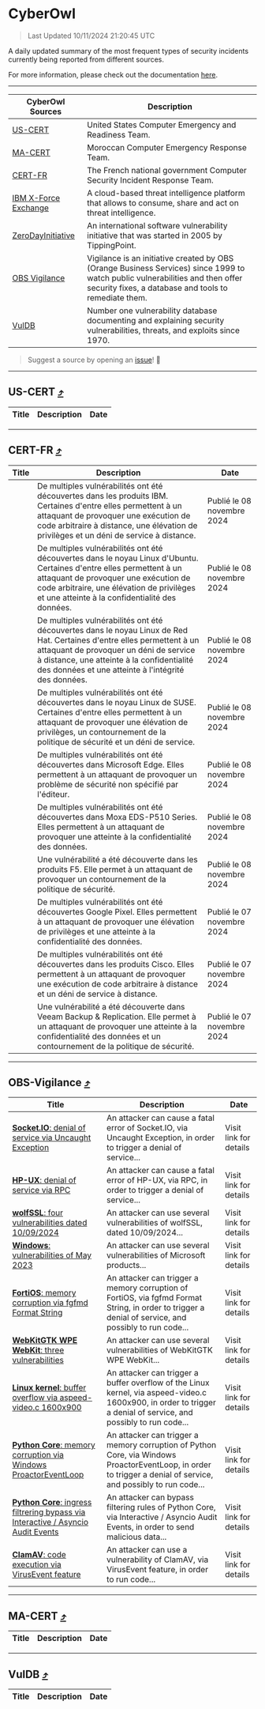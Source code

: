 
 <div id='top'></div>

# CyberOwl

 > Last Updated 10/11/2024 21:20:45 UTC
 
 A daily updated summary of the most frequent types of security incidents currently being reported from different sources.
 
 For more information, please check out the documentation [here](./docs/README.md).
 
 ---
 |CyberOwl Sources|Description|
 |---|---|
 |[US-CERT](#us-cert-arrow_heading_up)|United States Computer Emergency and Readiness Team.|
 |[MA-CERT](#ma-cert-arrow_heading_up)|Moroccan Computer Emergency Response Team.|
 |[CERT-FR](#cert-fr-arrow_heading_up)|The French national government Computer Security Incident Response Team.|
 |[IBM X-Force Exchange](#ibmcloud-arrow_heading_up)|A cloud-based threat intelligence platform that allows to consume, share and act on threat intelligence.|
 |[ZeroDayInitiative](#zerodayinitiative-arrow_heading_up)|An international software vulnerability initiative that was started in 2005 by TippingPoint.|
 |[OBS Vigilance](#obs-vigilance-arrow_heading_up)|Vigilance is an initiative created by OBS (Orange Business Services) since 1999 to watch public vulnerabilities and then offer security fixes, a database and tools to remediate them.|
 |[VulDB](#vuldb-arrow_heading_up)|Number one vulnerability database documenting and explaining security vulnerabilities, threats, and exploits since 1970.|
 
 > Suggest a source by opening an [issue](https://github.com/karimhabush/cyberowl/issues)! :raised_hands:
 ---

## US-CERT [:arrow_heading_up:](#cyberowl)

 |Title|Description|Date|
 |---|---|---|
 
 ---

## CERT-FR [:arrow_heading_up:](#cyberowl)

 |Title|Description|Date|
 |---|---|---|
 |[](https://www.cert.ssi.gouv.fr/avis/CERTFR-2024-AVI-0958/)|De multiples vulnérabilités ont été découvertes dans les produits IBM. Certaines d'entre elles permettent à un attaquant de provoquer une exécution de code arbitraire à distance, une élévation de privilèges et un déni de service à distance.|Publié le 08 novembre 2024|
 |[](https://www.cert.ssi.gouv.fr/avis/CERTFR-2024-AVI-0957/)|De multiples vulnérabilités ont été découvertes dans le noyau Linux d'Ubuntu. Certaines d'entre elles permettent à un attaquant de provoquer une exécution de code arbitraire, une élévation de privilèges et une atteinte à la confidentialité des données.|Publié le 08 novembre 2024|
 |[](https://www.cert.ssi.gouv.fr/avis/CERTFR-2024-AVI-0956/)|De multiples vulnérabilités ont été découvertes dans le noyau Linux de Red Hat. Certaines d'entre elles permettent à un attaquant de provoquer un déni de service à distance, une atteinte à la confidentialité des données et une atteinte à l'intégrité des données.|Publié le 08 novembre 2024|
 |[](https://www.cert.ssi.gouv.fr/avis/CERTFR-2024-AVI-0955/)|De multiples vulnérabilités ont été découvertes dans le noyau Linux de SUSE. Certaines d'entre elles permettent à un attaquant de provoquer une élévation de privilèges, un contournement de la politique de sécurité et un déni de service.|Publié le 08 novembre 2024|
 |[](https://www.cert.ssi.gouv.fr/avis/CERTFR-2024-AVI-0954/)|De multiples vulnérabilités ont été découvertes dans Microsoft Edge. Elles permettent à un attaquant de provoquer un problème de sécurité non spécifié par l'éditeur.|Publié le 08 novembre 2024|
 |[](https://www.cert.ssi.gouv.fr/avis/CERTFR-2024-AVI-0953/)|De multiples vulnérabilités ont été découvertes dans Moxa EDS-P510 Series. Elles permettent à un attaquant de provoquer une atteinte à la confidentialité des données.|Publié le 08 novembre 2024|
 |[](https://www.cert.ssi.gouv.fr/avis/CERTFR-2024-AVI-0952/)|Une vulnérabilité a été découverte dans les produits F5. Elle permet à un attaquant de provoquer un contournement de la politique de sécurité.|Publié le 08 novembre 2024|
 |[](https://www.cert.ssi.gouv.fr/avis/CERTFR-2024-AVI-0951/)|De multiples vulnérabilités ont été découvertes Google Pixel. Elles permettent à un attaquant de provoquer une élévation de privilèges et une atteinte à la confidentialité des données.|Publié le 07 novembre 2024|
 |[](https://www.cert.ssi.gouv.fr/avis/CERTFR-2024-AVI-0950/)|De multiples vulnérabilités ont été découvertes dans les produits Cisco. Elles permettent à un attaquant de provoquer une exécution de code arbitraire à distance et un déni de service à distance.|Publié le 07 novembre 2024|
 |[](https://www.cert.ssi.gouv.fr/avis/CERTFR-2024-AVI-0949/)|Une vulnérabilité a été découverte dans Veeam Backup & Replication. Elle permet à un attaquant de provoquer une atteinte à la confidentialité des données et un contournement de la politique de sécurité.|Publié le 07 novembre 2024|
 
 ---

## OBS-Vigilance [:arrow_heading_up:](#cyberowl)

 |Title|Description|Date|
 |---|---|---|
 |[<a href="https://vigilance.fr/vulnerability/Socket-IO-denial-of-service-via-Uncaught-Exception-45113" class="noirorange"><b>Socket.IO</b>: denial of service via Uncaught Exception</a>](https://vigilance.fr/vulnerability/Socket-IO-denial-of-service-via-Uncaught-Exception-45113)|An attacker can cause a fatal error of Socket.IO, via Uncaught Exception, in order to trigger a denial of service...|Visit link for details|
 |[<a href="https://vigilance.fr/vulnerability/HP-UX-denial-of-service-via-RPC-45112" class="noirorange"><b>HP-UX</b>: denial of service via RPC</a>](https://vigilance.fr/vulnerability/HP-UX-denial-of-service-via-RPC-45112)|An attacker can cause a fatal error of HP-UX, via RPC, in order to trigger a denial of service...|Visit link for details|
 |[<a href="https://vigilance.fr/vulnerability/wolfSSL-four-vulnerabilities-dated-10-09-2024-45106" class="noirorange"><b>wolfSSL</b>: four vulnerabilities dated 10/09/2024</a>](https://vigilance.fr/vulnerability/wolfSSL-four-vulnerabilities-dated-10-09-2024-45106)|An attacker can use several vulnerabilities of wolfSSL, dated 10/09/2024...|Visit link for details|
 |[<a href="https://vigilance.fr/vulnerability/Windows-vulnerabilities-of-May-2023-41222" class="noirorange"><b>Windows</b>: vulnerabilities of May 2023</a>](https://vigilance.fr/vulnerability/Windows-vulnerabilities-of-May-2023-41222)|An attacker can use several vulnerabilities of Microsoft products...|Visit link for details|
 |[<a href="https://vigilance.fr/vulnerability/FortiOS-memory-corruption-via-fgfmd-Format-String-43469" class="noirorange"><b>FortiOS</b>: memory corruption via fgfmd Format String</a>](https://vigilance.fr/vulnerability/FortiOS-memory-corruption-via-fgfmd-Format-String-43469)|An attacker can trigger a memory corruption of FortiOS, via fgfmd Format String, in order to trigger a denial of service, and possibly to run code...|Visit link for details|
 |[<a href="https://vigilance.fr/vulnerability/WebKitGTK-WPE-WebKit-three-vulnerabilities-43466" class="noirorange"><b>WebKitGTK  WPE WebKit</b>: three vulnerabilities</a>](https://vigilance.fr/vulnerability/WebKitGTK-WPE-WebKit-three-vulnerabilities-43466)|An attacker can use several vulnerabilities of WebKitGTK  WPE WebKit...|Visit link for details|
 |[<a href="https://vigilance.fr/vulnerability/Linux-kernel-buffer-overflow-via-aspeed-video-c-1600x900-45104" class="noirorange"><b>Linux kernel</b>: buffer overflow via aspeed-video.c 1600x900</a>](https://vigilance.fr/vulnerability/Linux-kernel-buffer-overflow-via-aspeed-video-c-1600x900-45104)|An attacker can trigger a buffer overflow of the Linux kernel, via aspeed-video.c 1600x900, in order to trigger a denial of service, and possibly to run code...|Visit link for details|
 |[<a href="https://vigilance.fr/vulnerability/Python-Core-memory-corruption-via-Windows-ProactorEventLoop-45101" class="noirorange"><b>Python Core</b>: memory corruption via Windows ProactorEventLoop</a>](https://vigilance.fr/vulnerability/Python-Core-memory-corruption-via-Windows-ProactorEventLoop-45101)|An attacker can trigger a memory corruption of Python Core, via Windows ProactorEventLoop, in order to trigger a denial of service, and possibly to run code...|Visit link for details|
 |[<a href="https://vigilance.fr/vulnerability/Python-Core-ingress-filtrering-bypass-via-Interactive-Asyncio-Audit-Events-45099" class="noirorange"><b>Python Core</b>: ingress filtrering bypass via Interactive / Asyncio Audit Events</a>](https://vigilance.fr/vulnerability/Python-Core-ingress-filtrering-bypass-via-Interactive-Asyncio-Audit-Events-45099)|An attacker can bypass filtering rules of Python Core, via Interactive / Asyncio Audit Events, in order to send malicious data...|Visit link for details|
 |[<a href="https://vigilance.fr/vulnerability/ClamAV-code-execution-via-VirusEvent-feature-43456" class="noirorange"><b>ClamAV</b>: code execution via VirusEvent feature</a>](https://vigilance.fr/vulnerability/ClamAV-code-execution-via-VirusEvent-feature-43456)|An attacker can use a vulnerability of ClamAV, via VirusEvent feature, in order to run code...|Visit link for details|
 
 ---

## MA-CERT [:arrow_heading_up:](#cyberowl)

 |Title|Description|Date|
 |---|---|---|
 
 ---

## VulDB [:arrow_heading_up:](#cyberowl)

 |Title|Description|Date|
 |---|---|---|
 
